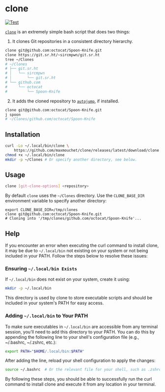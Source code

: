 # clone

[![Test](https://github.com/maxmouchet/clone/actions/workflows/test.yaml/badge.svg)](https://github.com/maxmouchet/clone/actions/workflows/test.yaml)

[`clone`](/clone) is an extremely simple bash script that does two things:

1) It clones Git repositories in a consistent directory hierarchy.

```bash
clone git@github.com:octocat/Spoon-Knife.git
clone https://git.sr.ht/~sircmpwn/git.sr.ht
tree ~/Clones
# ~/Clones
# ├── git.sr.ht
# │   └── sircmpwn
# │       └── git.sr.ht
# └── github.com
#     └── octocat
#         └── Spoon-Knife
```

2. It adds the cloned repository to [`autojump`](https://github.com/wting/autojump), if installed.
```bash
clone git@github.com:octocat/Spoon-Knife.git
j spoon
# ~/Clones/github.com/octocat/Spoon-Knife
```

## Installation

```bash
curl -Lo ~/.local/bin/clone \
    https://github.com/maxmouchet/clone/releases/latest/download/clone
chmod +x ~/.local/bin/clone
mkdir -p ~/Clones # Or specify another directory, see below.
```

## Usage

```bash
clone [git-clone-options] <repository>
```

By default `clone` uses the `~/Clones` directory. Use the `CLONE_BASE_DIR` environment variable to specify another directory:
```
export CLONE_BASE_DIR=/tmp/clones
clone git@github.com:octocat/Spoon-Knife.git
# Cloning into '/tmp/clones/github.com/octocat/Spoon-Knife'...
```

## Help

If you encounter an error when executing the curl command to install clone, it may be due to `~/.local/bin` not existing on your system or not being included in your PATH. Follow the steps below to resolve these issues:

### Ensuring `~/.local/bin Exists`

If `~/.local/bin` does not exist on your system, create it using:

```bash
mkdir -p ~/.local/bin
```

This directory is used by clone to store executable scripts and should be included in your system's PATH for easy access.

### Adding `~/.local/bin` to Your PATH

To make sure executables in `~/.local/bin` are accessible from any terminal session, you'll need to add this directory to your PATH. You can do this by appending the following line to your shell's configuration file (e.g., ~/.bashrc, ~/.zshrc, etc.):

```bash
export PATH="$HOME/.local/bin:$PATH"
```

After adding the line, reload your shell configuration to apply the changes:

```bash
source ~/.bashrc  # Or the relevant file for your shell, such as .zshrc
```

By following these steps, you should be able to successfully run the curl command to install clone and execute it from any location in your terminal.